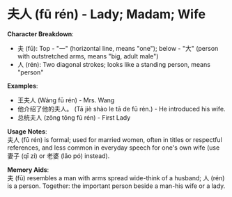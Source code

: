 # **夫人 (fū rén) - Lady; Madam; Wife**

**Character Breakdown**:  
- 夫 (fū): Top - "一" (horizontal line, means "one"); below - "大" (person with outstretched arms, means "big, adult male")  
- 人 (rén): Two diagonal strokes; looks like a standing person, means "person"

**Examples**:  
- 王夫人 (Wáng fū rén) - Mrs. Wang  
- 他介绍了他的夫人。 (Tā jiè shào le tā de fū rén.) - He introduced his wife.  
- 总统夫人 (zǒng tǒng fū rén) - First Lady

**Usage Notes**:  
夫人 (fū rén) is formal; used for married women, often in titles or respectful references, and less common in everyday speech for one's own wife (use 妻子 (qī zi) or 老婆 (lǎo pó) instead).

**Memory Aids**:  
夫 (fū) resembles a man with arms spread wide-think of a husband; 人 (rén) is a person. Together: the important person beside a man-his wife or a lady.
